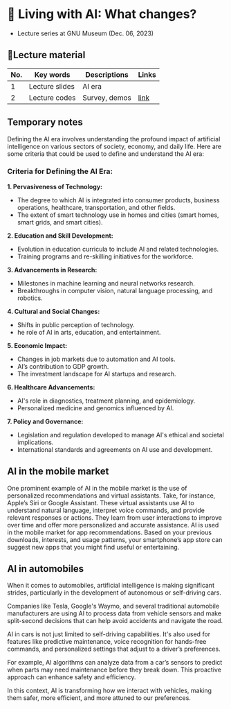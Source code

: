 # 👀 Living with AI: What changes?


+  Lecture series at GNU Museum  (Dec. 06, 2023)

## 🎄Lecture material

|No.|Key words| Descriptions| Links|
|--|--|--|--|
|1|Lecture slides| AI era ||
|2|Lecture codes | Survey, demos|[link](https://github.com/MK316/workshops/blob/main/20231206/GNU1206.ipynb)|

## Temporary notes

Defining the AI era involves understanding the profound impact of artificial intelligence on various sectors of society, economy, and daily life. Here are some criteria that could be used to define and understand the AI era:

### Criteria for Defining the AI Era:

**1. Pervasiveness of Technology:**

+ The degree to which AI is integrated into consumer products, business operations, healthcare, transportation, and other fields.
+ The extent of smart technology use in homes and cities (smart homes, smart grids, and smart cities).

**2. Education and Skill Development:**

+ Evolution in education curricula to include AI and related technologies.
+ Training programs and re-skilling initiatives for the workforce.

**3. Advancements in Research:**

+ Milestones in machine learning and neural networks research.
+ Breakthroughs in computer vision, natural language processing, and robotics.

**4. Cultural and Social Changes:**

+ Shifts in public perception of technology.
+  he role of AI in arts, education, and entertainment.

**5. Economic Impact:**

+ Changes in job markets due to automation and AI tools.
+ AI’s contribution to GDP growth.
+ The investment landscape for AI startups and research.

**6. Healthcare Advancements:**

+ AI's role in diagnostics, treatment planning, and epidemiology.
+ Personalized medicine and genomics influenced by AI.

**7. Policy and Governance:**

+ Legislation and regulation developed to manage AI's ethical and societal implications.
+ International standards and agreements on AI use and development.

## AI in the mobile market

One prominent example of AI in the mobile market is the use of personalized recommendations and virtual assistants. Take, for instance, Apple’s Siri or Google Assistant. These virtual assistants use AI to understand natural language, interpret voice commands, and provide relevant responses or actions. They learn from user interactions to improve over time and offer more personalized and accurate assistance. AI is used in the mobile market for app recommendations. Based on your previous downloads, interests, and usage patterns, your smartphone’s app store can suggest new apps that you might find useful or entertaining.

## AI in automobiles

When it comes to automobiles, artificial intelligence is making significant strides, particularly in the development of autonomous or self-driving cars.

Companies like Tesla, Google's Waymo, and several traditional automobile manufacturers are using AI to process data from vehicle sensors and make split-second decisions that can help avoid accidents and navigate the road.

AI in cars is not just limited to self-driving capabilities. It's also used for features like predictive maintenance, voice recognition for hands-free commands, and personalized settings that adjust to a driver’s preferences.

For example, AI algorithms can analyze data from a car’s sensors to predict when parts may need maintenance before they break down. This proactive approach can enhance safety and efficiency.

In this context, AI is transforming how we interact with vehicles, making them safer, more efficient, and more attuned to our preferences. 
